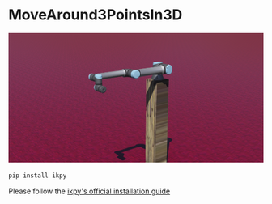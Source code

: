 # MoveAround3PointsIn3D

<img src='UR10_M3D3P.png' width=800>

```bash
pip install ikpy
```

Please follow the [ikpy's official installation guide](https://github.com/Phylliade/ikpy.git)
